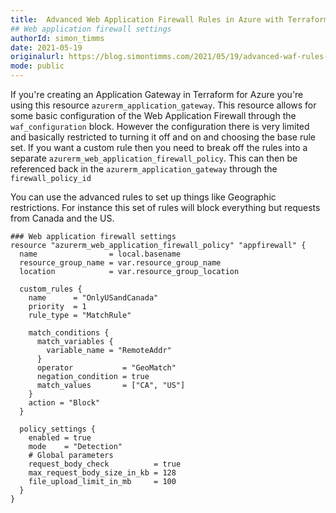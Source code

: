 ```yaml
---
title:  Advanced Web Application Firewall Rules in Azure with Terraform
## Web application firewall settings
authorId: simon_timms
date: 2021-05-19
originalurl: https://blog.simontimms.com/2021/05/19/advanced-waf-rules-in-terraform
mode: public
---
```




If you're creating an Application Gateway in Terraform for Azure you're using this resource `azurerm_application_gateway`. This resource allows for some basic configuration of the Web Application Firewall through the `waf_configuration` block. However the configuration there is very limited and basically restricted to turning it off and on and choosing the base rule set. If you want a custom rule then you need to break off the rules into a separate `azurerm_web_application_firewall_policy`. This can then be referenced back in the `azurerm_application_gateway` through the `firewall_policy_id`

You can use the advanced rules to set up things like Geographic restrictions. For instance this set of rules will block everything but requests from Canada and the US.

```
### Web application firewall settings
resource "azurerm_web_application_firewall_policy" "appfirewall" {
  name                = local.basename
  resource_group_name = var.resource_group_name
  location            = var.resource_group_location

  custom_rules {
    name      = "OnlyUSandCanada"
    priority  = 1
    rule_type = "MatchRule"

    match_conditions {
      match_variables {
        variable_name = "RemoteAddr"
      }
      operator           = "GeoMatch"
      negation_condition = true
      match_values       = ["CA", "US"]
    }
    action = "Block"
  }

  policy_settings {
    enabled = true
    mode    = "Detection"
    # Global parameters
    request_body_check          = true
    max_request_body_size_in_kb = 128
    file_upload_limit_in_mb     = 100
  }
}
```